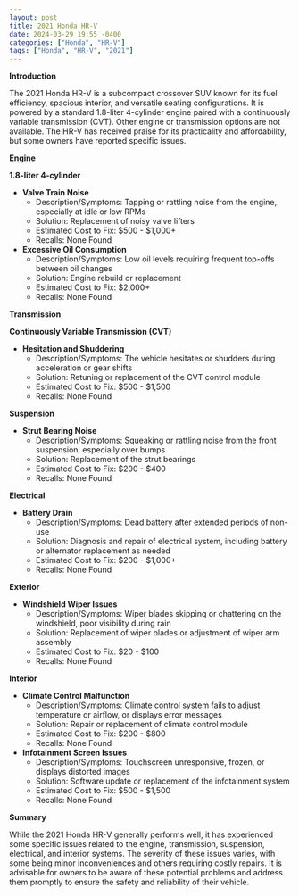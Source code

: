 ```yaml
---
layout: post
title: 2021 Honda HR-V
date: 2024-03-29 19:55 -0400
categories: ["Honda", "HR-V"]
tags: ["Honda", "HR-V", "2021"]
---
```

**Introduction**

The 2021 Honda HR-V is a subcompact crossover SUV known for its fuel efficiency, spacious interior, and versatile seating configurations. It is powered by a standard 1.8-liter 4-cylinder engine paired with a continuously variable transmission (CVT). Other engine or transmission options are not available. The HR-V has received praise for its practicality and affordability, but some owners have reported specific issues.

**Engine**

**1.8-liter 4-cylinder**

* **Valve Train Noise**
    * Description/Symptoms: Tapping or rattling noise from the engine, especially at idle or low RPMs
    * Solution: Replacement of noisy valve lifters
    * Estimated Cost to Fix: $500 - $1,000+
    * Recalls: None Found
* **Excessive Oil Consumption**
    * Description/Symptoms: Low oil levels requiring frequent top-offs between oil changes
    * Solution: Engine rebuild or replacement
    * Estimated Cost to Fix: $2,000+
    * Recalls: None Found

**Transmission**

**Continuously Variable Transmission (CVT)**

* **Hesitation and Shuddering**
    * Description/Symptoms: The vehicle hesitates or shudders during acceleration or gear shifts
    * Solution: Retuning or replacement of the CVT control module
    * Estimated Cost to Fix: $500 - $1,500
    * Recalls: None Found

**Suspension**

* **Strut Bearing Noise**
    * Description/Symptoms: Squeaking or rattling noise from the front suspension, especially over bumps
    * Solution: Replacement of the strut bearings
    * Estimated Cost to Fix: $200 - $400
    * Recalls: None Found

**Electrical**

* **Battery Drain**
    * Description/Symptoms: Dead battery after extended periods of non-use
    * Solution: Diagnosis and repair of electrical system, including battery or alternator replacement as needed
    * Estimated Cost to Fix: $200 - $1,000+
    * Recalls: None Found

**Exterior**

* **Windshield Wiper Issues**
    * Description/Symptoms: Wiper blades skipping or chattering on the windshield, poor visibility during rain
    * Solution: Replacement of wiper blades or adjustment of wiper arm assembly
    * Estimated Cost to Fix: $20 - $100
    * Recalls: None Found

**Interior**

* **Climate Control Malfunction**
    * Description/Symptoms: Climate control system fails to adjust temperature or airflow, or displays error messages
    * Solution: Repair or replacement of climate control module
    * Estimated Cost to Fix: $200 - $800
    * Recalls: None Found
* **Infotainment Screen Issues**
    * Description/Symptoms: Touchscreen unresponsive, frozen, or displays distorted images
    * Solution: Software update or replacement of the infotainment system
    * Estimated Cost to Fix: $500 - $1,500
    * Recalls: None Found

**Summary**

While the 2021 Honda HR-V generally performs well, it has experienced some specific issues related to the engine, transmission, suspension, electrical, and interior systems. The severity of these issues varies, with some being minor inconveniences and others requiring costly repairs. It is advisable for owners to be aware of these potential problems and address them promptly to ensure the safety and reliability of their vehicle.
